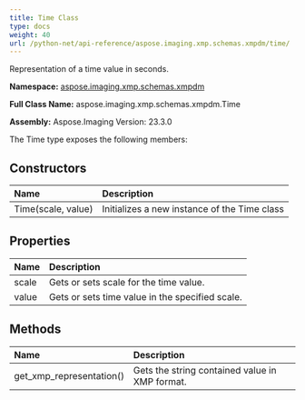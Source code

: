 ```yaml
---
title: Time Class
type: docs
weight: 40
url: /python-net/api-reference/aspose.imaging.xmp.schemas.xmpdm/time/
---
```


Representation of a time value in seconds.

**Namespace:** [aspose.imaging.xmp.schemas.xmpdm](/imaging/python-net/api-reference/aspose.imaging.xmp.schemas.xmpdm/)

**Full Class Name:** aspose.imaging.xmp.schemas.xmpdm.Time

**Assembly:**  Aspose.Imaging Version: 23.3.0

The Time type exposes the following members:
## **Constructors**
|**Name**|**Description**|
| :- | :- |
|Time(scale, value)|Initializes a new instance of the Time class|
## **Properties**
|**Name**|**Description**|
| :- | :- |
|scale|Gets or sets scale for the time value.|
|value|Gets or sets time value in the specified scale.|
## **Methods**
|**Name**|**Description**|
| :- | :- |
|get_xmp_representation()|Gets the string contained value in XMP format.|
